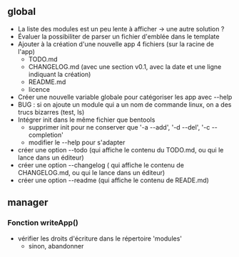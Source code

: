 
## global

* La liste des modules est un peu lente à afficher -> une autre solution ?
* Évaluer la possibiliter de parser un fichier d'emblée dans le template
* Ajouter à la création d'une nouvelle app 4 fichiers (sur la racine de l'app)
    - TODO.md
    - CHANGELOG.md (avec une section v0.1, avec la date et une ligne indiquant la création)
    - README.md
    - licence
* Créer une nouvelle variable globale pour catégoriser les app avec --help
* BUG : si on ajoute un module qui a un nom de commande linux, on a des trucs bizarres (test, ls)
* Intégrer init dans le même fichier que bentools
  * supprimer init pour ne conserver que '-a --add', '-d --del', '-c --completion'
  * modifier le --help pour s'adapter 
* créer une option --todo (qui affiche le contenu du TODO.md, ou qui le lance dans un éditeur) 
* créer une option --changelog ( qui affiche le contenu de CHANGELOG.md, ou qui le lance dans un éditeur)
* créer une option --readme  (qui affiche le contenu de READE.md)


## manager

### Fonction writeApp()
- vérifier les droits d'écriture dans le répertoire 'modules'  
    - sinon, abandonner  

